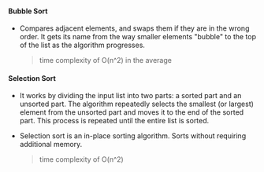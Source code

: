 #### Bubble Sort
* Compares adjacent elements, and swaps them if they are in the wrong order. It gets its name from the way smaller elements "bubble" to the top of the list as the algorithm progresses.
    > time complexity of O(n^2) in the average


#### Selection Sort
* It works by dividing the input list into two parts: a sorted part and an unsorted part. The algorithm repeatedly selects the smallest (or largest) element from the unsorted part and moves it to the end of the sorted part. This process is repeated until the entire list is sorted.
* Selection sort is an in-place sorting algorithm. Sorts without requiring additional memory.

    > time complexity of O(n^2)